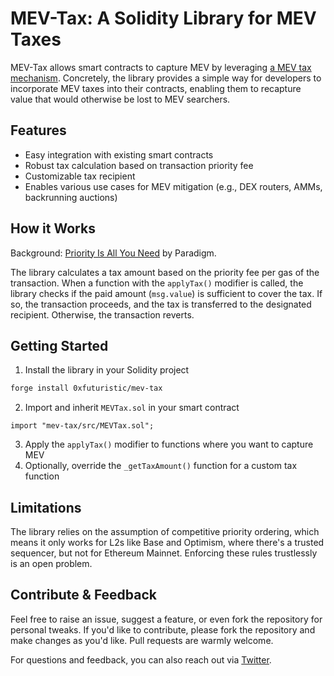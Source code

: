 # MEV-Tax: A Solidity Library for MEV Taxes

MEV-Tax allows smart contracts to capture MEV by leveraging [a MEV tax mechanism](https://www.paradigm.xyz/2024/06/priority-is-all-you-need). Concretely, the library provides a simple way for developers to incorporate MEV taxes into their contracts, enabling them to recapture value that would otherwise be lost to MEV searchers.

## Features

- Easy integration with existing smart contracts
- Robust tax calculation based on transaction priority fee
- Customizable tax recipient
- Enables various use cases for MEV mitigation (e.g., DEX routers, AMMs, backrunning auctions)

## How it Works

Background: [Priority Is All You Need](https://www.paradigm.xyz/2024/06/priority-is-all-you-need) by Paradigm.


The library calculates a tax amount based on the priority fee per gas of the transaction. When a function with the `applyTax()` modifier is called, the library checks if the paid amount (`msg.value`) is sufficient to cover the tax. If so, the transaction proceeds, and the tax is transferred to the designated recipient. Otherwise, the transaction reverts.

## Getting Started

1. Install the library in your Solidity project
```bash
forge install 0xfuturistic/mev-tax
```
2. Import and inherit `MEVTax.sol` in your smart contract
```solidity
import "mev-tax/src/MEVTax.sol";
```
3. Apply the `applyTax()` modifier to functions where you want to capture MEV
4. Optionally, override the `_getTaxAmount()` function for a custom tax function

## Limitations

The library relies on the assumption of competitive priority ordering, which means it only works for L2s like Base and Optimism, where there's a trusted sequencer, but not for Ethereum Mainnet. Enforcing these rules trustlessly is an open problem.

## Contribute & Feedback

Feel free to raise an issue, suggest a feature, or even fork the repository for personal tweaks. If you'd like to contribute, please fork the repository and make changes as you'd like. Pull requests are warmly welcome.

For questions and feedback, you can also reach out via [Twitter](https://twitter.com/0xfuturistic).
